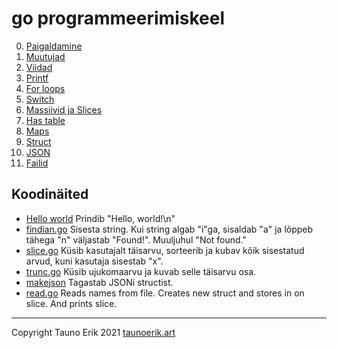 # go programmeerimiskeel

0. [Paigaldamine](0-paigaldamine.md)
1. [Muutujad](1-muutujad.md)
2. [Viidad](1-viidad.md)
3. [Printf](1-printing.md)
4. [For loops](1-for_loops.md)
5. [Switch](1-switch.md)
6. [Massiivid ja Slices](1-array.md)
7. [Has table](1-hash-table.md)
8. [Maps](1-maps.md)
9. [Struct](1-struct.md)
10. [JSON](1-json.md)
11. [Failid](1-files.md)

## Koodinäited

* [Hello world](src/0-hello_world/main.go) Prindib "Hello, world!\n"
* [findian.go](src/0-findian/findian.go) Sisesta string. Kui string algab "i"ga, sisaldab "a" ja lõppeb tähega "n" väljastab "Found!". Muuljuhul "Not found."
* [slice.go](src/0-slice/slice.go) Küsib kasutajalt täisarvu, sorteerib ja kubav kõik sisestatud arvud, kuni kasutaja sisestab "x".
* [trunc.go](src/0-trunc/trunc.go) Küsib ujukomaarvu ja kuvab selle täisarvu osa.
* [makejson](src/0-makejson/makejson.go) Tagastab JSONi structist.
* [read.go](src/0-read/read.go) Reads names from file. Creates new struct and stores in on slice. And prints slice.

___

Copyright Tauno Erik 2021 [taunoerik.art](https://taunoerik.art/)